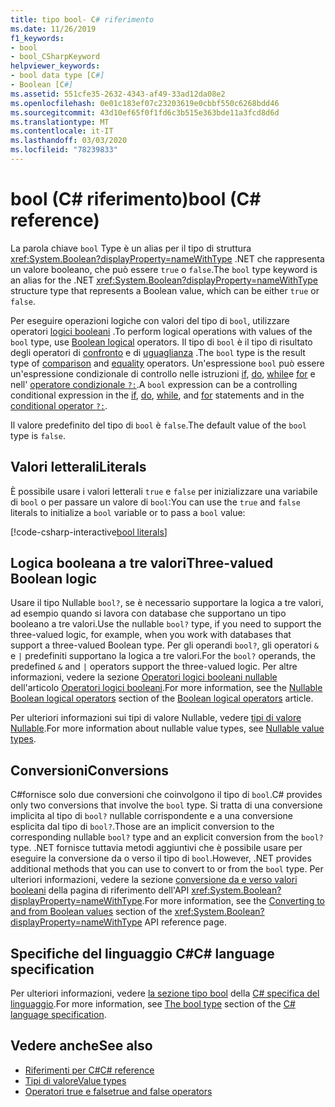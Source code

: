 ```yaml
---
title: tipo bool- C# riferimento
ms.date: 11/26/2019
f1_keywords:
- bool
- bool_CSharpKeyword
helpviewer_keywords:
- bool data type [C#]
- Boolean [C#]
ms.assetid: 551cfe35-2632-4343-af49-33ad12da08e2
ms.openlocfilehash: 0e01c183ef07c23203619e0cbbf550c6268bdd46
ms.sourcegitcommit: 43d10ef65f0f1fd6c3b515e363bde11a3fcd8d6d
ms.translationtype: MT
ms.contentlocale: it-IT
ms.lasthandoff: 03/03/2020
ms.locfileid: "78239833"
---
```

# <a name="bool-c-reference"></a><span data-ttu-id="79cb3-102">bool (C# riferimento)</span><span class="sxs-lookup"><span data-stu-id="79cb3-102">bool (C# reference)</span></span>

<span data-ttu-id="79cb3-103">La parola chiave `bool` Type è un alias per il tipo di struttura <xref:System.Boolean?displayProperty=nameWithType> .NET che rappresenta un valore booleano, che può essere `true` o `false`.</span><span class="sxs-lookup"><span data-stu-id="79cb3-103">The `bool` type keyword is an alias for the .NET <xref:System.Boolean?displayProperty=nameWithType> structure type that represents a Boolean value, which can be either `true` or `false`.</span></span>

<span data-ttu-id="79cb3-104">Per eseguire operazioni logiche con valori del tipo di `bool`, utilizzare operatori [logici booleani](../operators/boolean-logical-operators.md) .</span><span class="sxs-lookup"><span data-stu-id="79cb3-104">To perform logical operations with values of the `bool` type, use [Boolean logical](../operators/boolean-logical-operators.md) operators.</span></span> <span data-ttu-id="79cb3-105">Il tipo di `bool` è il tipo di risultato degli operatori di [confronto](../operators/comparison-operators.md) e di [uguaglianza](../operators/equality-operators.md) .</span><span class="sxs-lookup"><span data-stu-id="79cb3-105">The `bool` type is the result type of [comparison](../operators/comparison-operators.md) and [equality](../operators/equality-operators.md) operators.</span></span> <span data-ttu-id="79cb3-106">Un'espressione `bool` può essere un'espressione condizionale di controllo nelle istruzioni [if](../keywords/if-else.md), [do](../keywords/do.md), [while](../keywords/while.md)e [for](../keywords/for.md) e nell' [operatore condizionale `?:`](../operators/conditional-operator.md).</span><span class="sxs-lookup"><span data-stu-id="79cb3-106">A `bool` expression can be a controlling conditional expression in the [if](../keywords/if-else.md), [do](../keywords/do.md), [while](../keywords/while.md), and [for](../keywords/for.md) statements and in the [conditional operator `?:`](../operators/conditional-operator.md).</span></span>

<span data-ttu-id="79cb3-107">Il valore predefinito del tipo di `bool` è `false`.</span><span class="sxs-lookup"><span data-stu-id="79cb3-107">The default value of the `bool` type is `false`.</span></span>

## <a name="literals"></a><span data-ttu-id="79cb3-108">Valori letterali</span><span class="sxs-lookup"><span data-stu-id="79cb3-108">Literals</span></span>

<span data-ttu-id="79cb3-109">È possibile usare i valori letterali `true` e `false` per inizializzare una variabile di `bool` o per passare un valore di `bool`:</span><span class="sxs-lookup"><span data-stu-id="79cb3-109">You can use the `true` and `false` literals to initialize a `bool` variable or to pass a `bool` value:</span></span>

[!code-csharp-interactive[bool literals](~/samples/snippets/csharp/language-reference/builtin-types/BoolType.cs#Literals)]

## <a name="three-valued-boolean-logic"></a><span data-ttu-id="79cb3-110">Logica booleana a tre valori</span><span class="sxs-lookup"><span data-stu-id="79cb3-110">Three-valued Boolean logic</span></span>

<span data-ttu-id="79cb3-111">Usare il tipo Nullable `bool?`, se è necessario supportare la logica a tre valori, ad esempio quando si lavora con database che supportano un tipo booleano a tre valori.</span><span class="sxs-lookup"><span data-stu-id="79cb3-111">Use the nullable `bool?` type, if you need to support the three-valued logic, for example, when you work with databases that support a three-valued Boolean type.</span></span> <span data-ttu-id="79cb3-112">Per gli operandi `bool?`, gli operatori `&` e `|` predefiniti supportano la logica a tre valori.</span><span class="sxs-lookup"><span data-stu-id="79cb3-112">For the `bool?` operands, the predefined `&` and `|` operators support the three-valued logic.</span></span> <span data-ttu-id="79cb3-113">Per altre informazioni, vedere la sezione [Operatori logici booleani nullable](../operators/boolean-logical-operators.md#nullable-boolean-logical-operators) dell'articolo [Operatori logici booleani](../operators/boolean-logical-operators.md).</span><span class="sxs-lookup"><span data-stu-id="79cb3-113">For more information, see the [Nullable Boolean logical operators](../operators/boolean-logical-operators.md#nullable-boolean-logical-operators) section of the [Boolean logical operators](../operators/boolean-logical-operators.md) article.</span></span>

<span data-ttu-id="79cb3-114">Per ulteriori informazioni sui tipi di valore Nullable, vedere [tipi di valore Nullable](nullable-value-types.md).</span><span class="sxs-lookup"><span data-stu-id="79cb3-114">For more information about nullable value types, see [Nullable value types](nullable-value-types.md).</span></span>

## <a name="conversions"></a><span data-ttu-id="79cb3-115">Conversioni</span><span class="sxs-lookup"><span data-stu-id="79cb3-115">Conversions</span></span>

<span data-ttu-id="79cb3-116">C#fornisce solo due conversioni che coinvolgono il tipo di `bool`.</span><span class="sxs-lookup"><span data-stu-id="79cb3-116">C# provides only two conversions that involve the `bool` type.</span></span> <span data-ttu-id="79cb3-117">Si tratta di una conversione implicita al tipo di `bool?` nullable corrispondente e a una conversione esplicita dal tipo di `bool?`.</span><span class="sxs-lookup"><span data-stu-id="79cb3-117">Those are an implicit conversion to the corresponding nullable `bool?` type and an explicit conversion from the `bool?` type.</span></span> <span data-ttu-id="79cb3-118">.NET fornisce tuttavia metodi aggiuntivi che è possibile usare per eseguire la conversione da o verso il tipo di `bool`.</span><span class="sxs-lookup"><span data-stu-id="79cb3-118">However, .NET provides additional methods that you can use to convert to or from the `bool` type.</span></span> <span data-ttu-id="79cb3-119">Per ulteriori informazioni, vedere la sezione [conversione da e verso valori booleani](/dotnet/api/system.boolean#converting-to-and-from-boolean-values) della pagina di riferimento dell'API <xref:System.Boolean?displayProperty=nameWithType>.</span><span class="sxs-lookup"><span data-stu-id="79cb3-119">For more information, see the [Converting to and from Boolean values](/dotnet/api/system.boolean#converting-to-and-from-boolean-values) section of the <xref:System.Boolean?displayProperty=nameWithType> API reference page.</span></span>

## <a name="c-language-specification"></a><span data-ttu-id="79cb3-120">Specifiche del linguaggio C#</span><span class="sxs-lookup"><span data-stu-id="79cb3-120">C# language specification</span></span>

<span data-ttu-id="79cb3-121">Per ulteriori informazioni, vedere [la sezione tipo bool](~/_csharplang/spec/types.md#the-bool-type) della [ C# specifica del linguaggio](~/_csharplang/spec/introduction.md).</span><span class="sxs-lookup"><span data-stu-id="79cb3-121">For more information, see [The bool type](~/_csharplang/spec/types.md#the-bool-type) section of the [C# language specification](~/_csharplang/spec/introduction.md).</span></span>

## <a name="see-also"></a><span data-ttu-id="79cb3-122">Vedere anche</span><span class="sxs-lookup"><span data-stu-id="79cb3-122">See also</span></span>

- [<span data-ttu-id="79cb3-123">Riferimenti per C#</span><span class="sxs-lookup"><span data-stu-id="79cb3-123">C# reference</span></span>](../index.md)
- [<span data-ttu-id="79cb3-124">Tipi di valore</span><span class="sxs-lookup"><span data-stu-id="79cb3-124">Value types</span></span>](value-types.md)
- [<span data-ttu-id="79cb3-125">Operatori true e false</span><span class="sxs-lookup"><span data-stu-id="79cb3-125">true and false operators</span></span>](../operators/true-false-operators.md)
